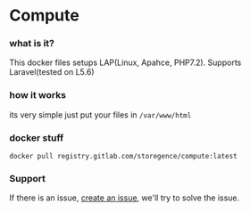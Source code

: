 # Compute
### what is it?
This docker files setups LAP(Linux, Apahce, PHP7.2). Supports Laravel(tested on L5.6)

### how it works
its very simple just put your files in `/var/www/html`

### docker stuff
`docker pull registry.gitlab.com/storegence/compute:latest`

### Support
If there is an issue, [create an issue](https://gitlab.com/storegence/compute/issues/new), we'll try to solve the issue.